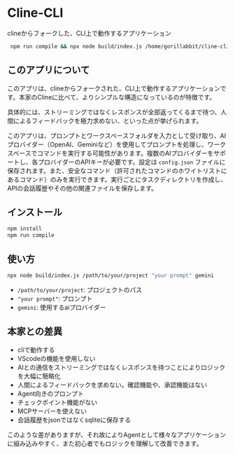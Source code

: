 # Cline-CLI

clineからフォークした、CLI上で動作するアプリケーション

```sh
 npm run compile && npx node build/index.js /home/gorillabbit/cline-cli "プレビューしても図にならないので修正して" gemini
 ```

## このアプリについて

このアプリは、clineからフォークされた、CLI上で動作するアプリケーションです。本家のClineに比べて、よりシンプルな構造になっているのが特徴です。

具体的には、ストリーミングではなくレスポンスが全部返ってくるまで待つ、人間によるフィードバックを極力求めない、といった点が挙げられます。

このアプリは、プロンプトとワークスペースフォルダを入力として受け取り、AIプロバイダー（OpenAI、Geminiなど）を使用してプロンプトを処理し、ワークスペースでコマンドを実行する可能性があります。複数のAIプロバイダーをサポートし、各プロバイダーのAPIキーが必要です。設定は `config.json` ファイルに保存されます。また、安全なコマンド（許可されたコマンドのホワイトリストにあるコマンド）のみを実行できます。実行ごとにタスクディレクトリを作成し、APIの会話履歴やその他の関連ファイルを保存します。

## インストール

```bash
npm install
npm run compile
```

## 使い方

```bash
npx node build/index.js /path/to/your/project "your prompt" gemini
```

*   `/path/to/your/project`: プロジェクトのパス
*   `"your prompt"`: プロンプト
*   `gemini`: 使用するaiプロバイダー

## 本家との差異

- cliで動作する
- VScodeの機能を使用しない
- AIとの通信をストリーミングではなくレスポンスを待つことによりロジックを大幅に簡略化
- 人間によるフィードバックを求めない。確認機能や、承認機能はない
- Agent向きのプロンプト
- チェックポイント機能がない
- MCPサーバーを使えない
- 会話履歴をjsonではなくsqliteに保存する

このような差がありますが、それ故によりAgentとして様々なアプリケーションに組み込みやすく、また初心者でもロジックを理解して改善できます。
